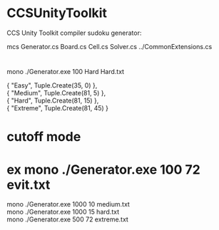 # CCSUnityToolkit
CCS Unity Toolkit
compiler sudoku generator:
 
mcs Generator.cs Board.cs Cell.cs Solver.cs ../CommonExtensions.cs
# 
mono ./Generator.exe 100 Hard Hard.txt

 { "Easy", Tuple.Create(35, 0) }, <br />
 { "Medium", Tuple.Create(81, 5) },<br />
 { "Hard", Tuple.Create(81, 15) },<br />
 { "Extreme", Tuple.Create(81, 45) }<br />

# cutoff mode
# ex  mono ./Generator.exe 100 72 evit.txt
mono ./Generator.exe 1000 10 medium.txt <br />
mono ./Generator.exe 1000 15 hard.txt <br />
mono ./Generator.exe 500 72 extreme.txt <br />

